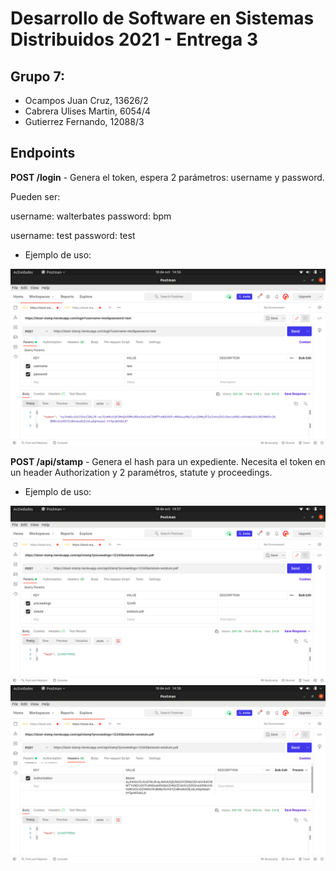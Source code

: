 # Desarrollo de Software en Sistemas Distribuidos 2021 - Entrega 3 

## Grupo 7: 

- Ocampos Juan Cruz, 13626/2
- Cabrera Ulises Martin, 6054/4
- Gutierrez Fernando, 12088/3

## Endpoints

**POST /login** - Genera el token, espera 2 parámetros: username y password.

Pueden ser:

username: walterbates password: bpm

username: test password: test

- Ejemplo de uso:

![Uso de /login](./capturas/captura1.png?raw=true)


**POST /api/stamp** - Genera el hash para un expediente. Necesita el token en un header Authorization y 2 paramétros, statute y proceedings.

- Ejemplo de uso:

![Uso de /api/stamp parametros](./capturas/captura2.png?raw=true)
![Uso de /api/stamp header](./capturas/captura3.png?raw=true)
